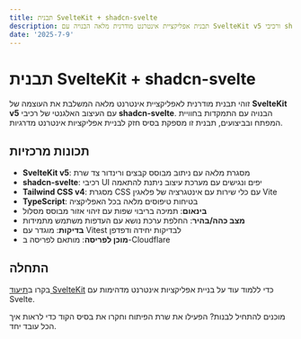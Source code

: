 ```yaml
---
title: תבנית SvelteKit + shadcn-svelte
description: תבנית אפליקציית אינטרנט מודרנית מלאה הבנויה עם SvelteKit v5 ורכיבי shadcn-svelte.
date: '2025-7-9'
---
```


# תבנית SvelteKit + shadcn-svelte

זוהי תבנית מודרנית לאפליקציית אינטרנט מלאה המשלבת את העוצמה של **SvelteKit v5** עם העיצוב האלגנטי של רכיבי **shadcn-svelte**. הבנויה עם התמקדות בחוויית המפתח ובביצועים, תבנית זו מספקת בסיס חזק לבניית אפליקציות אינטרנט מדרגיות.

## תכונות מרכזיות

- **SvelteKit v5**: מסגרת מלאה עם ניתוב מבוסס קבצים ורינדור צד שרת
- **shadcn-svelte**: רכיבי UI יפים ונגישים עם מערכת עיצוב ניתנת להתאמה
- **Tailwind CSS v4**: מסגרת CSS עם כלי שירות עם אינטגרציה של פלאגין Vite
- **TypeScript**: בטיחות טיפוסים מלאה בכל האפליקציה
- **בינאום**: תמיכה בריבוי שפות עם זיהוי אזור מבוסס מסלול
- **מצב כהה/בהיר**: החלפת ערכת נושא עם העדפות משתמש מתמידות
- **בדיקות**: מוגדר עם Vitest לבדיקות יחידה ודפדפן
- **מוכן לפריסה**: מותאם לפריסה ב-Cloudflare

## התחלה

בקרו ב[תיעוד SvelteKit](https://svelte.dev/docs/kit) כדי ללמוד עוד על בניית אפליקציות אינטרנט מדהימות עם Svelte.

מוכנים להתחיל לבנות? הפעילו את שרת הפיתוח וחקרו את בסיס הקוד כדי לראות איך הכל עובד יחד.